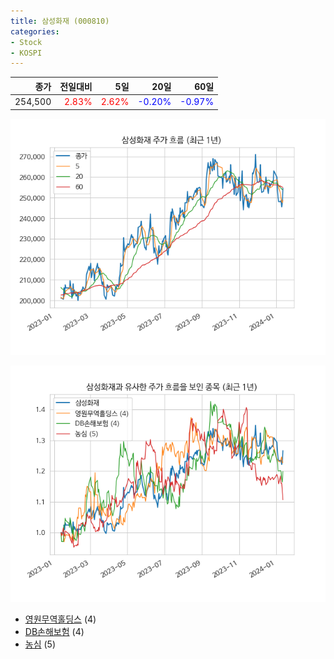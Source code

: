 ```yaml
---
title: 삼성화재 (000810)
categories:
- Stock
- KOSPI
---
```


|종가|전일대비|5일|20일|60일|
|---:|-------:|--:|---:|---:|
|254,500|<span style="color: red">2.83%</span>|<span style="color: red">2.62%</span>|<span style="color: blue">-0.20%</span>|<span style="color: blue">-0.97%</span>|


<!-- more -->

![000810](/assets/images/stock/000810.png)

![000810](/assets/images/stock/000810_sim.png)

- [영원무역홀딩스](/009970/) (4)
- [DB손해보험](/005830/) (4)
- [농심](//004370/) (5)
